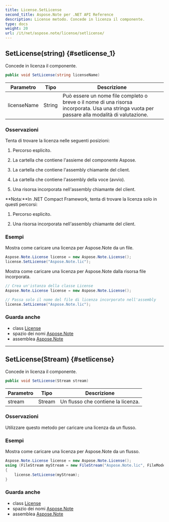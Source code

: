 ```yaml
---
title: License.SetLicense
second_title: Aspose.Note per .NET API Reference
description: License metodo. Concede in licenza il componente.
type: docs
weight: 20
url: /it/net/aspose.note/license/setlicense/
---
```

## SetLicense(string) {#setlicense_1}

Concede in licenza il componente.

```csharp
public void SetLicense(string licenseName)
```

| Parametro | Tipo | Descrizione |
| --- | --- | --- |
| licenseName | String | Può essere un nome file completo o breve o il nome di una risorsa incorporata. Usa una stringa vuota per passare alla modalità di valutazione. |

### Osservazioni

Tenta di trovare la licenza nelle seguenti posizioni:

1. Percorso esplicito.

2. La cartella che contiene l'assieme del componente Aspose.

3. La cartella che contiene l'assembly chiamante del client.

4. La cartella che contiene l'assembly della voce (avvio).

5. Una risorsa incorporata nell'assembly chiamante del client.

**Nota:**In .NET Compact Framework, tenta di trovare la licenza solo in questi percorsi:

1. Percorso esplicito.

2. Una risorsa incorporata nell'assembly chiamante del client.

### Esempi

Mostra come caricare una licenza per Aspose.Note da un file.

```csharp
Aspose.Note.License license = new Aspose.Note.License();
license.SetLicense("Aspose.Note.lic");
```

Mostra come caricare una licenza per Aspose.Note dalla risorsa file incorporata.

```csharp
// Crea un'istanza della classe License
Aspose.Note.License license = new Aspose.Note.License();

// Passa solo il nome del file di licenza incorporato nell'assembly
license.SetLicense("Aspose.Note.lic");
```

### Guarda anche

* class [License](../)
* spazio dei nomi [Aspose.Note](../../license/)
* assemblea [Aspose.Note](../../../)

---

## SetLicense(Stream) {#setlicense}

Concede in licenza il componente.

```csharp
public void SetLicense(Stream stream)
```

| Parametro | Tipo | Descrizione |
| --- | --- | --- |
| stream | Stream | Un flusso che contiene la licenza. |

### Osservazioni

Utilizzare questo metodo per caricare una licenza da un flusso.

### Esempi

Mostra come caricare una licenza per Aspose.Note da un flusso.

```csharp
Aspose.Note.License license = new Aspose.Note.License();
using (FileStream myStream = new FileStream("Aspose.Note.lic", FileMode.Open))
{
    license.SetLicense(myStream);
}
```

### Guarda anche

* class [License](../)
* spazio dei nomi [Aspose.Note](../../license/)
* assemblea [Aspose.Note](../../../)



